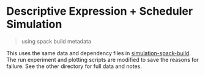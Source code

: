 # Descriptive Expression + Scheduler Simulation

> using spack build metadata

This uses the same data and dependency files in [simulation-spack-build](simulation-spack-build). The run experiment and plotting scripts are modified to save the reasons for failure. See the other directory for full data and notes.
